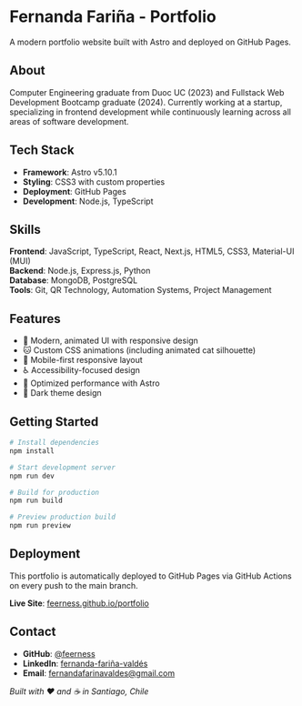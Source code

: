# Fernanda Fariña - Portfolio

A modern portfolio website built with Astro and deployed on GitHub Pages.

## About

Computer Engineering graduate from Duoc UC (2023) and Fullstack Web Development Bootcamp graduate (2024). Currently working at a startup, specializing in frontend development while continuously learning across all areas of software development.

## Tech Stack

- **Framework**: Astro v5.10.1
- **Styling**: CSS3 with custom properties
- **Deployment**: GitHub Pages
- **Development**: Node.js, TypeScript

## Skills

**Frontend**: JavaScript, TypeScript, React, Next.js, HTML5, CSS3, Material-UI (MUI)  
**Backend**: Node.js, Express.js, Python  
**Database**: MongoDB, PostgreSQL  
**Tools**: Git, QR Technology, Automation Systems, Project Management

## Features

- 🎨 Modern, animated UI with responsive design
- 🐱 Custom CSS animations (including animated cat silhouette)
- 📱 Mobile-first responsive layout
- ♿ Accessibility-focused design
- 🚀 Optimized performance with Astro
- 🌙 Dark theme design

## Getting Started

```bash
# Install dependencies
npm install

# Start development server
npm run dev

# Build for production
npm run build

# Preview production build
npm run preview
```

## Deployment

This portfolio is automatically deployed to GitHub Pages via GitHub Actions on every push to the main branch.

**Live Site**: [feerness.github.io/portfolio](https://feerness.github.io/portfolio)

## Contact

- **GitHub**: [@feerness](https://github.com/feerness)
- **LinkedIn**: [fernanda-fariña-valdés](https://www.linkedin.com/in/fernanda-fariña-valdés-a23966271)
- **Email**: fernandafarinavaldes@gmail.com


*Built with ❤️ and ☕ in Santiago, Chile*
